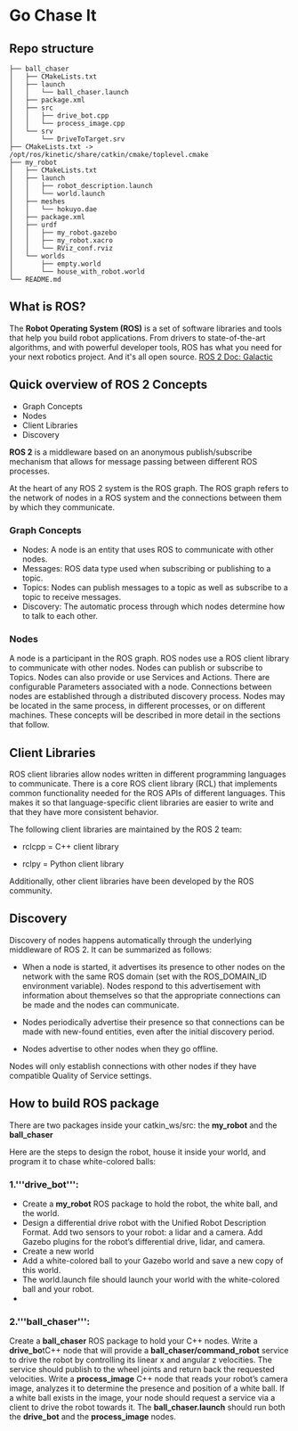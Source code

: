 # Go Chase It


## Repo structure
```
├── ball_chaser
│   ├── CMakeLists.txt
│   ├── launch
│   │   └── ball_chaser.launch
│   ├── package.xml
│   ├── src
│   │   ├── drive_bot.cpp
│   │   └── process_image.cpp
│   └── srv
│       └── DriveToTarget.srv
├── CMakeLists.txt -> /opt/ros/kinetic/share/catkin/cmake/toplevel.cmake
├── my_robot
│   ├── CMakeLists.txt
│   ├── launch
│   │   ├── robot_description.launch
│   │   └── world.launch
│   ├── meshes
│   │   └── hokuyo.dae
│   ├── package.xml
│   ├── urdf
│   │   ├── my_robot.gazebo
│   │   ├── my_robot.xacro
│   │   └── RViz_conf.rviz
│   └── worlds
│       ├── empty.world
│       └── house_with_robot.world
└── README.md

```
## What is ROS?
The **Robot Operating System (ROS)** is a set of software libraries and tools that help you build robot applications. From drivers to state-of-the-art algorithms, and with powerful developer tools, ROS has what you need for your next robotics project. And it's all open source.
[ROS 2 Doc: Galactic](https://docs.ros.org/en/galactic/Concepts.html)

## Quick overview of ROS 2 Concepts
- Graph Concepts
- Nodes
- Client Libraries
- Discovery


**ROS 2** is a middleware based on an anonymous publish/subscribe mechanism that allows for message passing between different ROS processes.

At the heart of any ROS 2 system is the ROS graph. The ROS graph refers to the network of nodes in a ROS system and the connections between them by which they communicate.

### Graph Concepts
- Nodes: A node is an entity that uses ROS to communicate with other nodes.
- Messages: ROS data type used when subscribing or publishing to a topic.
- Topics: Nodes can publish messages to a topic as well as subscribe to a topic to receive messages.
- Discovery: The automatic process through which nodes determine how to talk to each other.

### Nodes
A node is a participant in the ROS graph. ROS nodes use a ROS client library to communicate with other nodes. Nodes can publish or subscribe to Topics. Nodes can also provide or use Services and Actions. There are configurable Parameters associated with a node. Connections between nodes are established through a distributed discovery process. Nodes may be located in the same process, in different processes, or on different machines. These concepts will be described in more detail in the sections that follow.

## Client Libraries 
ROS client libraries allow nodes written in different programming languages to communicate. There is a core ROS client library (RCL) that implements common functionality needed for the ROS APIs of different languages. This makes it so that language-specific client libraries are easier to write and that they have more consistent behavior.

The following client libraries are maintained by the ROS 2 team:

- rclcpp = C++ client library

- rclpy = Python client library

Additionally, other client libraries have been developed by the ROS community. 

## Discovery
Discovery of nodes happens automatically through the underlying middleware of ROS 2. It can be summarized as follows:

- When a node is started, it advertises its presence to other nodes on the network with the same ROS domain (set with the ROS_DOMAIN_ID environment variable). Nodes respond to this advertisement with information about themselves so that the appropriate connections can be made and the nodes can communicate.

- Nodes periodically advertise their presence so that connections can be made with new-found entities, even after the initial discovery period.

- Nodes advertise to other nodes when they go offline.

Nodes will only establish connections with other nodes if they have compatible Quality of Service settings.

## How to build ROS package
There are two packages inside your catkin_ws/src: the **my_robot** and the **ball_chaser**

Here are the steps to design the robot, house it inside your world, and program it to chase white-colored balls:

### 1.'''drive_bot''':

- Create a **my_robot** ROS package to hold the robot, the white ball, and the world.
- Design a differential drive robot with the Unified Robot Description Format. Add two sensors to your robot: a lidar and a camera. Add Gazebo plugins for the robot’s differential drive, lidar, and camera. 
- Create a new world 
- Add a white-colored ball to your Gazebo world and save a new copy of this world.
- The world.launch file should launch your world with the white-colored ball and your robot.
- 
### 2.'''ball_chaser''':

Create a **ball_chaser** ROS package to hold your C++ nodes.
Write a **drive_bo**tC++ node that will provide a **ball_chaser/command_robot** service to drive the robot by controlling its linear x and angular z velocities. The service should publish to the wheel joints and return back the requested velocities.
Write a **process_image** C++ node that reads your robot’s camera image, analyzes it to determine the presence and position of a white ball. If a white ball exists in the image, your node should request a service via a client to drive the robot towards it.
The **ball_chaser.launch** should run both the **drive_bot** and the **process_image** nodes.
